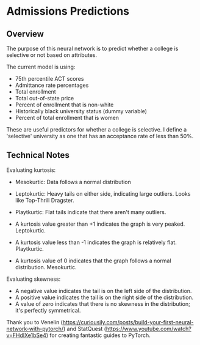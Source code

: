 # Admissions Predictions

## Overview

The purpose of this neural network is to predict whether a college is selective or not based on attributes.

The current model is using:
- 75th percentile ACT scores
- Admittance rate percentages
- Total enrollment
- Total out-of-state price
- Percent of enrollment that is non-white
- Historically black university status (dummy variable)
- Percent of total enrollment that is women

These are useful predictors for whether a college is selective. I define a 'selective' university as one that has an acceptance rate of less than 50%.

## Technical Notes

Evaluating kurtosis:
- Mesokurtic: Data follows a normal distribution
- Leptokurtic: Heavy tails on either side, indicating large outliers. Looks like Top-Thrill Dragster.
- Playtkurtic: Flat tails indicate that there aren't many outliers.

- A kurtosis value greater than +1 indicates the graph is very peaked. Leptokurtic.
- A kurtosis value less than -1 indicates the graph is relatively flat. Playtkurtic.
- A kurtosis value of 0 indicates that the graph follows a normal distribution. Mesokurtic.

Evaluating skewness:
- A negative value indicates the tail is on the left side of the distribution.
- A positive value indicates the tail is on the right side of the distribution.
- A value of zero indicates that there is no skewness in the distribution; it's perfectly symmetrical.


Thank you to Venelin (https://curiousily.com/posts/build-your-first-neural-network-with-pytorch/) and StatQuest (https://www.youtube.com/watch?v=FHdlXe1bSe4) for creating fantastic guides to PyTorch.
